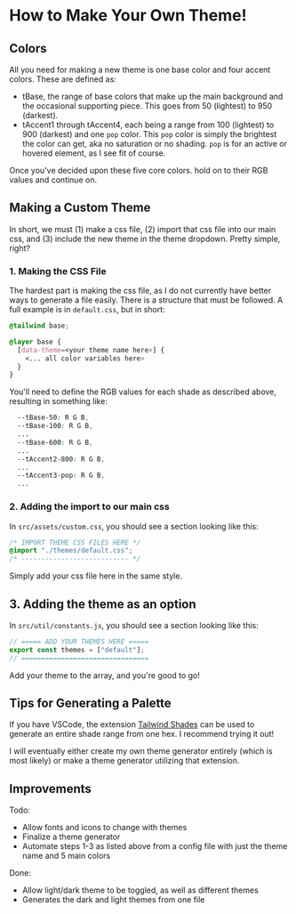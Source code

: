 # How to Make Your Own Theme!

## Colors

All you need for making a new theme is one base color and four accent colors. These are defined as:

- tBase, the range of base colors that make up the main background and the occasional supporting piece. This goes from 50 (lightest) to 950 (darkest).
- tAccent1 through tAccent4, each being a range from 100 (lightest) to 900 (darkest) and one `pop` color. This `pop` color is simply the brightest the color can get, aka no saturation or no shading. `pop` is for an active or hovered element, as I see fit of course.

Once you've decided upon these five core colors. hold on to their RGB values and continue on.

## Making a Custom Theme

In short, we must (1) make a css file, (2) import that css file into our main css, and (3) include the new theme in the theme dropdown. Pretty simple, right?

### 1. Making the CSS File

The hardest part is making the css file, as I do not currently have better ways to generate a file easily. There is a structure that must be followed. A full example is in `default.css`, but in short:

```css
@tailwind base;

@layer base {
  [data-theme=<your theme name here>] {
    <... all color variables here>
  }
}
```

You'll need to define the RGB values for each shade as described above, resulting in something like:

```css
  --tBase-50: R G B,
  --tBase-100: R G B,
  ...
  --tBase-600: R G B,
  ...
  --tAccent2-800: R G B,
  ...
  --tAccent3-pop: R G B,
  ...
```

### 2. Adding the import to our main css

In `src/assets/custom.css`, you should see a section looking like this:

```css
/* IMPORT THEME CSS FILES HERE */
@import "./themes/default.css";
/* --------------------------- */
```

Simply add your css file here in the same style.

## 3. Adding the theme as an option

In `src/util/constants.js`, you should see a section looking like this:

```js
// ===== ADD YOUR THEMES HERE =====
export const themes = ["default"];
// ================================
```

Add your theme to the array, and you're good to go!

## Tips for Generating a Palette

If you have VSCode, the extension [Tailwind Shades](https://marketplace.visualstudio.com/items?itemName=bourhaouta.tailwindshades) can be used to generate an entire shade range from one hex. I recommend trying it out!

I will eventually either create my own theme generator entirely (which is most likely) or make a theme generator utilizing that extension.

## Improvements

Todo:

- Allow fonts and icons to change with themes
- Finalize a theme generator
- Automate steps 1-3 as listed above from a config file with just the theme name and 5 main colors

Done:

- Allow light/dark theme to be toggled, as well as different themes
- Generates the dark and light themes from one file
